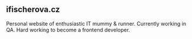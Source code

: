## ifischerova.cz 
Personal website of enthusiastic IT mummy & runner. 
Currently working in QA. Hard working to become a frontend developer.
